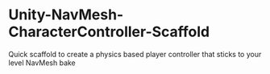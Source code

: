 # Unity-NavMesh-CharacterController-Scaffold
Quick scaffold to create a physics based player controller that sticks to your level NavMesh bake
